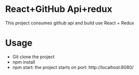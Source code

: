 # React+GitHub Api+redux

This project consumes github api and build use React + Redux


# Usage
* Git clone the project
* npm install
* npm start: the project starts on port: http://localhost:8080/